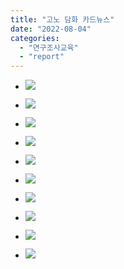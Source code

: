 ```yaml
---
title: "고노 담화 카드뉴스"
date: "2022-08-04"
categories: 
  - "연구조사교육"
  - "report"
---
```


- ![](https://r2.womenandwar.net/2022/08/001-1-1024x1024.jpg)
    
- ![](https://r2.womenandwar.net/2022/08/002-1-1024x1024.jpg)
    
- ![](https://r2.womenandwar.net/2022/08/003-1-1024x1024.jpg)
    
- ![](https://r2.womenandwar.net/2022/08/004-1-1024x1024.jpg)
    
- ![](https://r2.womenandwar.net/2022/08/005-1-1024x1024.jpg)
    
- ![](https://r2.womenandwar.net/2022/08/006-1-1024x1024.jpg)
    
- ![](https://r2.womenandwar.net/2022/08/007-1-1024x1024.jpg)
    
- ![](https://r2.womenandwar.net/2022/08/008-1-1024x1024.jpg)
    
- ![](https://r2.womenandwar.net/2022/08/009-1-1024x1024.jpg)
    
- ![](https://r2.womenandwar.net/2022/08/010-1-1024x1024.jpg)
